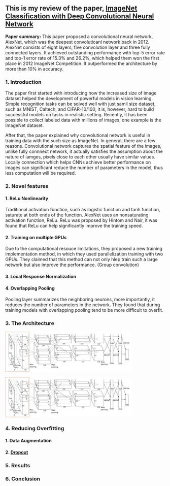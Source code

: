 ## This is my review of the paper, [ImageNet Classification with Deep Convolutional Neural Network](https://papers.nips.cc/paper/4824-imagenet-classification-with-deep-convolutional-neural-networks.pdf) 

**Paper summary:** This paper proposed a convolutional neural network, AlexNet, which was the deepest convolutioanl network back in 2012. AlexNet consists of eight layers, five convolution layer and three fully connected layers. It achieved outstanding performance with top-5 error rate and top-1 error rate of 15.3% and 26.2%, which helped them won the first place in 2012 ImageNet Competition. It outperformed the architecture by more than 10% in accuracy.

### 1. Introduction

The paper first started with introducing how the increased size of image dataset helped the development of powerful models in vision learning. Simple recognition tasks can be solved well with just samll size dataset, such as MNIST, Caltech, and CIFAR-10/100, it is, however, hard to build successful models on tasks in realistic setting. Recently, it has been possible to collect labeled data with millions of images, one example is the ImageNet dataset.  

After that, the paper explained why convolutional network is useful in training data with the such size as ImageNet. In general, there are a few  reasons. Convolutional network captures the spatial feature of the images, unlike fully connnect network, it actually satisfies the assumption about the nature of iamges, pixels close to each other usually have similar values. Locally connection which helps CNNs achieve better performance on images can significant reduce the number of parameters in the model, thus less computation will be required. 

### 2. Novel features

#### 	1. ReLu Nonlinearity 

Traditional activation function, such as logistic function and tanh function, saturate at both ends of the function. AlexNet uses an nonsaturating activation function, ReLu. ReLu was proposed by Hintom and Nair, it was found that ReLu can help significantly improve the training speed. 

#### 	2. Training on multiple GPUs 

Due to the computational resouce limitations, they proposed a new training implementation method, in which they used parallelization training with two GPUs. They claimed that this method can not only hlep train such a large network but also improve the performance. (Group convolution)

#### 	3. Local Response Normalization

#### 	4. Overlapping Pooling

Pooling layer summarizes the neighboring neurons, more importantly, it reduces the number of parameters in the network. They found that during training models with overlapping pooling tend to be more difficult to overfit.    

### 3. The Architecture 

![image](/images/alexnet.jpeg)

<img src="images/alexnet.jpeg?raw=true"/>

### 4. Reducing Overfitting 

#### 	1. Data Augmentation 

#### 	2. [Dropout](https://paperswithcode.com/method/dropout) 

### 5. Results 

### 6. Conclusion 

